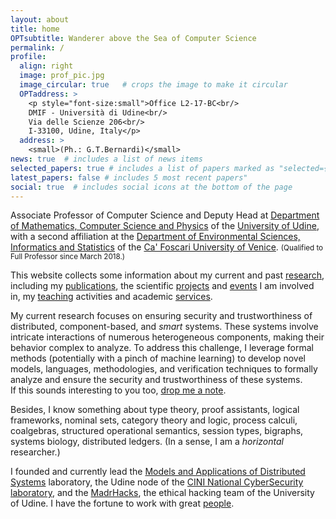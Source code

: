 ```yaml
---
layout: about
title: home
OPTsubtitle: Wanderer above the Sea of Computer Science
permalink: /
profile:
  align: right
  image: prof_pic.jpg
  image_circular: true   # crops the image to make it circular
  OPTaddress: >
    <p style="font-size:small">Office L2-17-BC<br/>
    DMIF - Università di Udine<br/>
    Via delle Scienze 206<br/>
    I-33100, Udine, Italy</p>
  address: >
    <small>(Ph.: G.T.Bernardi)</small>
news: true  # includes a list of news items
selected_papers: true # includes a list of papers marked as "selected={true}"
latest_papers: false # includes 5 most recent papers"
social: true  # includes social icons at the bottom of the page
---
```

Associate Professor of Computer Science and Deputy Head at <a href="https://www.dmif.uniud.it">Department of Mathematics, Computer Science and Physics</a> of the <a href="https://www.uniud.it">University of Udine</a>,
with a second affiliation at the <a href="https://www.unive.it/pag/28183">Department of Environmental Sciences, Informatics and Statistics</a> of the <a href="https://www.unive.it">Ca' Foscari University of Venice</a>.
<small>(Qualified to Full Professor since March 2018.)</small>

This website collects some information about my current and past [research](/research/), including my [publications](/publications/), the scientific [projects](/projects/) and [events](/events/) I am involved in, my [teaching](/teaching/) activities and academic [services](/services/).

My current research focuses on ensuring security and trustworthiness of distributed, component-based, and _smart_ systems. These systems involve intricate interactions of numerous heterogeneous components, making their behavior complex to analyze. To address this challenge, I leverage formal methods (potentially with a pinch of machine learning) to develop novel models, languages, methodologies, and verification techniques to formally analyze and ensure the security and trustworthiness of these systems.<br/>
If this sounds interesting to you too, [drop me a note](mailto:marino.miculan@uniud.it).

Besides, I know something about
type theory,
proof assistants,
logical frameworks,
nominal sets, 
category theory and logic, 
process calculi,
coalgebras, 
structured operational semantics, 
session types,
bigraphs, 
systems biology, 
distributed ledgers.
(In a sense, I am a *horizontal* researcher.)

I founded and currently lead the [Models and Applications of Distributed Systems](https://mads.uniud.it) laboratory, the Udine node of the [CINI National CyberSecurity laboratory](https://cybersecnatlab.it), and the [MadrHacks](https://www.madrhacks.org), the ethical hacking team of the University of Udine.
I have the fortune to work with great [people](/group/).